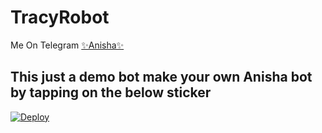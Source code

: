 

# TracyRobot
Me On Telegram [✨Anisha✨](https://t.me/AnishaPro_RoBot)

## This just a demo bot make your own Anisha bot by tapping on the below sticker

[![Deploy](https://telegra.ph/file/abb72799a65043341382c.jpg)](https://heroku.com/deploy?template=https://github.com/Lizzy-Robot/TRACYROBOT.git)
